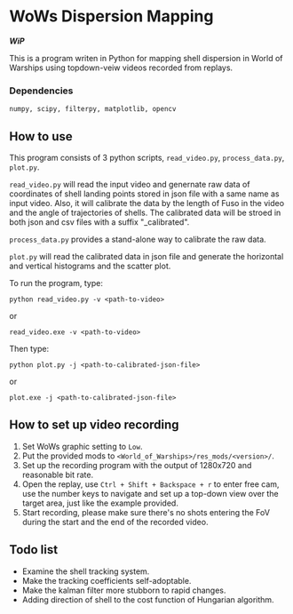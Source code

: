 # WoWs Dispersion Mapping

***WiP***

This is a program writen in Python for mapping shell dispersion in World of Warships using topdown-veiw videos recorded from replays.

### Dependencies
```
numpy, scipy, filterpy, matplotlib, opencv
```

## How to use

This program consists of 3 python scripts, `read_video.py`, `process_data.py`, `plot.py`. 

`read_video.py` will read the input video and genernate raw data of coordinates of shell landing points stored in json file with a same name as input video. Also, it will calibrate the data by the length of Fuso in the video and the angle of trajectories of shells. The calibrated data will be stroed in both json and csv files with a suffix "_calibrated".

`process_data.py` provides a stand-alone way to calibrate the raw data.

`plot.py` will read the calibrated data in json file and generate the horizontal and vertical histograms and the scatter plot.

To run the program, type:

```
python read_video.py -v <path-to-video>
```

or

```
read_video.exe -v <path-to-video>
```

Then type:

```
python plot.py -j <path-to-calibrated-json-file>
```

or

```
plot.exe -j <path-to-calibrated-json-file>
```

## How to set up video recording

1. Set WoWs graphic setting to `Low`.
2. Put the provided mods to `<World_of_Warships>/res_mods/<version>/`.
3. Set up the recording program with the output of 1280x720 and reasonable bit rate.
4. Open the replay, use `Ctrl + Shift + Backspace + r` to enter free cam, use the number keys to navigate and set up a top-down view over the target area, just like the example provided.
5. Start recording, please make sure there's no shots entering the FoV during the start and the end of the recorded video.

## Todo list
* Examine the shell tracking system.
* Make the tracking coefficients self-adoptable.
* Make the kalman filter more stubborn to rapid changes.
* Adding direction of shell to the cost function of Hungarian algorithm.
